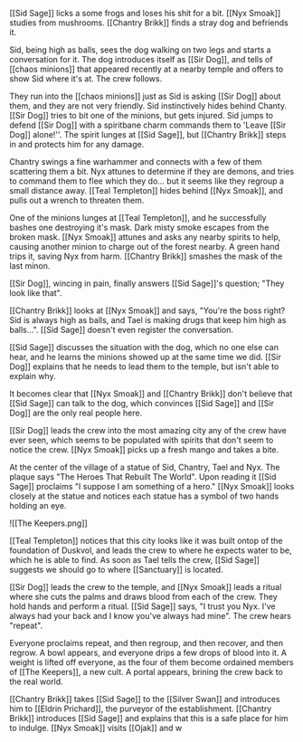 
[[Sid Sage]] licks a some frogs and loses his shit for a bit. [[Nyx Smoak]] studies from mushrooms. [[Chantry Brikk]] finds a stray dog and befriends it.

Sid, being high as balls, sees the dog walking on two legs and starts a conversation for it. The dog introduces itself as [[Sir Dog]], and tells of [[chaos minions]] that appeared recently at a nearby temple and offers to show Sid where it's at. The crew follows.

They run into the [[chaos minions]] just as Sid is asking [[Sir Dog]] about them, and they are not very friendly. Sid instinctively hides behind Chanty. [[Sir Dog]] tries to bit one of the minions, but gets injured. Sid jumps to defend [[Sir Dog]] with a spiritbane charm  commands them to 'Leave [[Sir Dog]] alone!''. The spirit lunges at [[Sid Sage]], but [[Chantry Brikk]] steps in and protects him for any damage.

Chantry swings a fine warhammer and connects with a few of them scattering them a bit. Nyx attunes to determine if they are demons, and tries to command them to flee which they do... but it seems like they regroup a small distance away. [[Teal Templeton]] hides behind [[Nyx Smoak]], and pulls out a wrench to threaten them.

One of the minions lunges at [[Teal Templeton]], and he successfully bashes one destroying it's mask. Dark misty smoke escapes from the broken mask. [[Nyx Smoak]] attunes and asks any nearby spirits to help, causing another minion to charge out of the forest nearby. A green hand trips it, saving Nyx from harm. [[Chantry Brikk]] smashes the mask of the last minon.

[[Sir Dog]], wincing in pain, finally answers [[Sid Sage]]'s question; "They look like that".

[[Chantry Brikk]] looks at [[Nyx Smoak]] and says, "You're the boss right? Sid is always high as balls, and Tael is making drugs that keep him high as balls...". [[Sid Sage]] doesn't even register the conversation.

[[Sid Sage]] discusses the situation with the dog, which no one else can hear, and he learns the minions showed up at the same time we did. [[Sir Dog]] explains that he needs to lead them to the temple, but isn't able to explain why.

It becomes clear that [[Nyx Smoak]] and [[Chantry Brikk]] don't believe that [[Sid Sage]] can talk to the dog, which convinces [[Sid Sage]] and [[Sir Dog]] are the only real people here.

[[Sir Dog]] leads the crew into the most amazing city any of the crew have ever seen, which seems to be populated with spirits that don't seem to notice the crew. [[Nyx Smoak]] picks up a fresh mango and takes a bite.

At the center of the village of a statue of Sid, Chantry, Tael and Nyx. The plaque says "The Heroes That Rebuilt The World". Upon reading it [[Sid Sage]] proclaims "I suppose I am something of a hero." [[Nyx Smoak]] looks closely at the statue and notices each statue has a symbol of two hands holding an eye.

![[The Keepers.png]]

[[Teal Templeton]] notices that this city looks like it was built ontop of the foundation of Duskvol, and leads the crew to where he expects water to be, which he is able to find. As soon as Tael tells the crew, [[Sid Sage]] suggests we should go to where [[Sanctuary]] is located.

[[Sir Dog]] leads the crew to the temple, and [[Nyx Smoak]] leads a ritual where she cuts the palms and draws blood from each of the crew. They hold hands and perform a ritual. [[Sid Sage]] says, "I trust you Nyx. I've always had your back and I know you've always had mine". The crew hears "repeat".

Everyone proclaims repeat, and then regroup, and then recover, and then regrow. A bowl appears, and everyone drips a few drops of blood into it. A weight is lifted off everyone, as the four of them become ordained members of [[The Keepers]], a new cult. A portal appears, brining the crew back to the real world.

[[Chantry Brikk]] takes [[Sid Sage]] to the [[Silver Swan]] and introduces him to [[Eldrin Prichard]], the purveyor of the establishment. [[Chantry Brikk]] introduces [[Sid Sage]] and explains that this is a safe place for him to indulge. [[Nyx Smoak]] visits [[Ojak]] and w